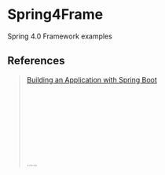 # Spring4Frame
Spring 4.0 Framework examples



References
----------
> [Building an Application with Spring Boot](https://spring.io/guides/gs/spring-boot/ "Spring Boot")    
> []( "")    
> []( "")    
> []( "")    
> []( "")    
> []( "")    
> []( "")    
> []( "")    
> []( "")    
> []( "")    
.....
